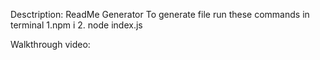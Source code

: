 Desctription:
ReadMe Generator
To generate file run these commands in terminal
1.npm i
2. node index.js

Walkthrough video:


